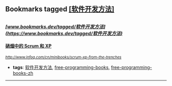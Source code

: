 ## Bookmarks tagged [[软件开发方法]](https://www.bookmarks.dev?q=[软件开发方法])

_<sup><sup>[www.bookmarks.dev/tagged/软件开发方法](https://www.bookmarks.dev/tagged/软件开发方法)</sup></sup>_
---
#### [硝烟中的 Scrum 和 XP](http://www.infoq.com/cn/minibooks/scrum-xp-from-the-trenches)
_<sup>http://www.infoq.com/cn/minibooks/scrum-xp-from-the-trenches</sup>_

* **tags**: [软件开发方法](../tagged/软件开发方法.md), [free-programming-books](../tagged/free-programming-books.md), [free-programming-books-zh](../tagged/free-programming-books-zh.md)
---
